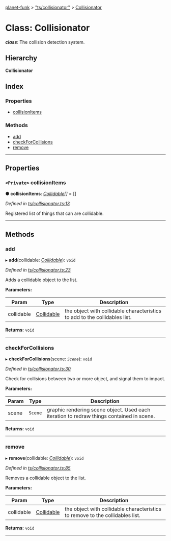 [planet-funk](../README.md) > ["ts/collisionator"](../modules/_ts_collisionator_.md) > [Collisionator](../classes/_ts_collisionator_.collisionator.md)

# Class: Collisionator

*__class__*: The collision detection system.

## Hierarchy

**Collisionator**

## Index

### Properties

* [collisionItems](_ts_collisionator_.collisionator.md#collisionitems)

### Methods

* [add](_ts_collisionator_.collisionator.md#add)
* [checkForCollisions](_ts_collisionator_.collisionator.md#checkforcollisions)
* [remove](_ts_collisionator_.collisionator.md#remove)

---

## Properties

<a id="collisionitems"></a>

### `<Private>` collisionItems

**● collisionItems**: *[Collidable](../interfaces/_ts_collidable_.collidable.md)[]* =  []

*Defined in [ts/collisionator.ts:13](https://github.com/WilliamRADFunk/planet-funk/blob/7de9660/src/ts/collisionator.ts#L13)*

Registered list of things that can are collidable.

___

## Methods

<a id="add"></a>

###  add

▸ **add**(collidable: *[Collidable](../interfaces/_ts_collidable_.collidable.md)*): `void`

*Defined in [ts/collisionator.ts:23](https://github.com/WilliamRADFunk/planet-funk/blob/7de9660/src/ts/collisionator.ts#L23)*

Adds a collidable object to the list.

**Parameters:**

| Param | Type | Description |
| ------ | ------ | ------ |
| collidable | [Collidable](../interfaces/_ts_collidable_.collidable.md) |  the object with collidable characteristics to add to the collidables list. |

**Returns:** `void`

___
<a id="checkforcollisions"></a>

###  checkForCollisions

▸ **checkForCollisions**(scene: *`Scene`*): `void`

*Defined in [ts/collisionator.ts:30](https://github.com/WilliamRADFunk/planet-funk/blob/7de9660/src/ts/collisionator.ts#L30)*

Check for collisions between two or more object, and signal them to impact.

**Parameters:**

| Param | Type | Description |
| ------ | ------ | ------ |
| scene | `Scene` |  graphic rendering scene object. Used each iteration to redraw things contained in scene. |

**Returns:** `void`

___
<a id="remove"></a>

###  remove

▸ **remove**(collidable: *[Collidable](../interfaces/_ts_collidable_.collidable.md)*): `void`

*Defined in [ts/collisionator.ts:85](https://github.com/WilliamRADFunk/planet-funk/blob/7de9660/src/ts/collisionator.ts#L85)*

Removes a collidable object to the list.

**Parameters:**

| Param | Type | Description |
| ------ | ------ | ------ |
| collidable | [Collidable](../interfaces/_ts_collidable_.collidable.md) |  the object with collidable characteristics to remove to the collidables list. |

**Returns:** `void`

___


